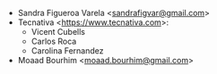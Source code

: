 - Sandra Figueroa Varela \<<sandrafigvar@gmail.com>\>
- Tecnativa \<<https://www.tecnativa.com>\>:
  - Vicent Cubells
  - Carlos Roca
  - Carolina Fernandez
- Moaad Bourhim \<<moaad.bourhim@gmail.com>\>
